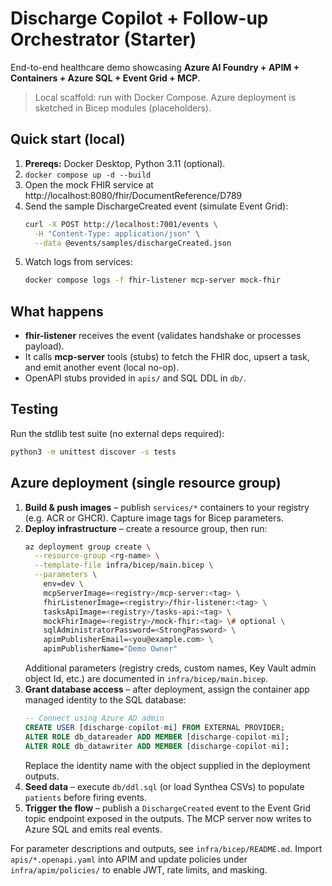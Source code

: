 # Discharge Copilot + Follow-up Orchestrator (Starter)

End-to-end healthcare demo showcasing **Azure AI Foundry + APIM + Containers + Azure SQL + Event Grid + MCP**.

> Local scaffold: run with Docker Compose. Azure deployment is sketched in Bicep modules (placeholders).

## Quick start (local)
1. **Prereqs:** Docker Desktop, Python 3.11 (optional).
2. `docker compose up -d --build`
3. Open the mock FHIR service at http://localhost:8080/fhir/DocumentReference/D789
4. Send the sample DischargeCreated event (simulate Event Grid):
   ```bash
   curl -X POST http://localhost:7001/events \
     -H "Content-Type: application/json" \
     --data @events/samples/dischargeCreated.json
   ```
5. Watch logs from services:
   ```bash
   docker compose logs -f fhir-listener mcp-server mock-fhir
   ```

## What happens
- **fhir-listener** receives the event (validates handshake or processes payload).
- It calls **mcp-server** tools (stubs) to fetch the FHIR doc, upsert a task, and emit another event (local no-op).
- OpenAPI stubs provided in `apis/` and SQL DDL in `db/`.

## Testing

Run the stdlib test suite (no external deps required):

```bash
python3 -m unittest discover -s tests
```

## Azure deployment (single resource group)

1. **Build & push images** – publish `services/*` containers to your registry (e.g. ACR or GHCR). Capture image tags for Bicep parameters.
2. **Deploy infrastructure** – create a resource group, then run:
   ```bash
   az deployment group create \
     --resource-group <rg-name> \
     --template-file infra/bicep/main.bicep \
     --parameters \
       env=dev \
       mcpServerImage=<registry>/mcp-server:<tag> \
       fhirListenerImage=<registry>/fhir-listener:<tag> \
       tasksApiImage=<registry>/tasks-api:<tag> \
       mockFhirImage=<registry>/mock-fhir:<tag> \# optional \
       sqlAdministratorPassword=<StrongPassword> \
       apimPublisherEmail=<you@example.com> \
       apimPublisherName="Demo Owner"
   ```
   Additional parameters (registry creds, custom names, Key Vault admin object Id, etc.) are documented in `infra/bicep/main.bicep`.
3. **Grant database access** – after deployment, assign the container app managed identity to the SQL database:
   ```sql
   -- Connect using Azure AD admin
   CREATE USER [discharge-copilot-mi] FROM EXTERNAL PROVIDER;
   ALTER ROLE db_datareader ADD MEMBER [discharge-copilot-mi];
   ALTER ROLE db_datawriter ADD MEMBER [discharge-copilot-mi];
   ```
   Replace the identity name with the object supplied in the deployment outputs.
4. **Seed data** – execute `db/ddl.sql` (or load Synthea CSVs) to populate `patients` before firing events.
5. **Trigger the flow** – publish a `DischargeCreated` event to the Event Grid topic endpoint exposed in the outputs. The MCP server now writes to Azure SQL and emits real events.

For parameter descriptions and outputs, see `infra/bicep/README.md`. Import `apis/*.openapi.yaml` into APIM and update policies under `infra/apim/policies/` to enable JWT, rate limits, and masking.
